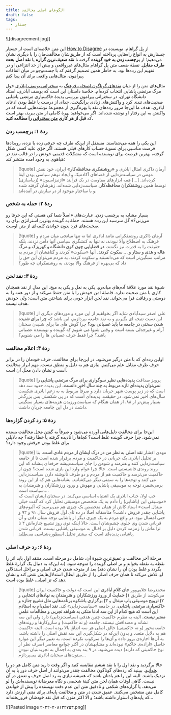 ```yaml
---
title: الگوهای اصلی مخالفت
draft: false
tags:
  - جستار
---
```

![[disagreement.jpg]]

این متن خلاصه‌ای است از جستار [How to Disagree](http://www.paulgraham.com/disagree.html) از پل گراهام. نویسنده در جستارش به انواع راه‌هایی پرداخته است که از طریق‌شان مخالفت‌مان را با دیگری نشان می‌دهیم؛ از **برچسب زدن به خود گوینده** گرفته تا **نقد ضعیف‌ترین گزاره** یا **نقد اصل بحث طرف مقابل**. نقطهٔ ضعف متن پل گراهام مثال‌های غیرواقعی و بیش از حد انتزاعی او در تفهیم این رده‌ها بود. به خاطر همین تصمیم گرفتم که با جست‌وجو در میان اتفاقات پیرامون، مثال‌هایی واقعی برای آن پیدا کنم.

مثال‌های متن را از میان [نقدهای گوناگون اصحاب فرهنگ](https://www.hamooniran.ir/item/5302) به [سخنرانی یوسف اباذری](http://www.ensafnews.com/15936/%DA%86%D8%A7%D9%84%D8%B4-%D8%B5%D8%B1%DB%8C%D8%AD-%D8%A7%D8%A8%D8%A7%D8%B0%D8%B1%DB%8C-%D8%A8%D8%A7-%D8%AD%D8%A7%D9%85%DB%8C%D8%A7%D9%86-%D9%BE%D8%A7%D8%B4%D8%A7%DB%8C%DB%8C-%D8%A7%D8%A8%D9%84%D9%87/) حول مرگ مرتضی پاشایی انتخاب کرده‌ام. خلاصهٔ داستان این است که یوسف اباذری، استاد دانشگاه تهران، در سخنرانی پیرامون بررسی پدیدهٔ خاکسپاری مرتضی پاشایی صحبت‌های تندی کرد و واکنش‌های زیادی برانگیخت. جدای از درست یا غلط بودن ادعای اباذری، هدف ما این‌جا مرور رده‌های نقد با بهره‌گیری از مجموعهٔ نوشته‌هایی است که در واکنش به این رفتار او نوشته شده‌اند. اگر می‌خواهید بهرهٔ کاملی از متن ببرید، بهتر است که **قبل از هر کاری [متن سخنرانی](http://www.ensafnews.com/15936/%DA%86%D8%A7%D9%84%D8%B4-%D8%B5%D8%B1%DB%8C%D8%AD-%D8%A7%D8%A8%D8%A7%D8%B0%D8%B1%DB%8C-%D8%A8%D8%A7-%D8%AD%D8%A7%D9%85%DB%8C%D8%A7%D9%86-%D9%BE%D8%A7%D8%B4%D8%A7%DB%8C%DB%8C-%D8%A7%D8%A8%D9%84%D9%87/) را مطالعه کنید.**

### ردهٔ ۱: برچسب زدن

این یکی را همه می‌شناسند. مستقل از این‌که طرف چه حرفی زده یا نزده، رویدادها فرصت مناسبی برای تسویهٔ حساب کارهای قبلی هستند. اگر جوّی علیه کسی شکل گرفته، بهترین فرصت برای نویسنده است که مشکلات قدیمی خودش را در قالب نقد در هیاهوی به وجود آمده منتشر کند:

> [!quote] آرمان ذاکری
> امثال اباذری و **«روشنفکری محافظه‌کار»** ایران، خود نقش مهمی در سیاست‌زدایی از فضاهای آکادمیک و ایجاد توهم سیاسی بودن ایفا کرده‌اند. [...] همه ابزارهای مقاومت در یک فرآیند «اژنیزاسیون» (زیباسازی) توسط همین **روشنفکران محافظه‌کار**، سیاست‌زدایی شده‌اند. زهرشان گرفته شده و با ساختار موجود از در سازش در آمده‌اند.  

### ردهٔ ۲: حمله به شخص

بسیار مشابه به برچسب زدن. عبارت‌های «اصلاً شما کی هستی که این حرفا رو می‌زنی؟» گل سرسبد این رده هستند. حملهٔ به گوینده بهترین استراتژی برای رد صحبت‌های فرد بدون خواندن کلمه‌ای از متن اوست.

> [!quote] آرمان ذاکری
> روشنفکرانی مانند اباذری اما نه تنها میانجی میان مردم و فرهنگ به اصطلاح والا نبودند، نه تنها به کنشگری سیاسی آنها دامن نزدند، بلکه حقیقت را به قدرت نیز نگفتند، **در قضایایی چون کوی دانشگاه و کهریزک و مرگ هاله و هدی و ستار و … سکوت کردند.** آنها «سکوت» کردند و گناهشان از مردم به مراتب سنگین‌تر است که می‌دانستند و سکوت کردند، به مردم می‌توان این حق را داد که بی‌بهره از فرهنگ والا بودند، به روشنفکران چه طور؟

### ردهٔ ۳: نقد لحن

شیوهٔ نقد مورد علاقهٔ آدم‌های میانه‌رو. یکی به نعل و یکی به میخ. این مدل از نقد همچنان کاری با متن صحبت ندارد. فاصلهٔ امن خودش را با متن حفظ می‌کند و از دور همه را به دوستی و رفاقت فرا می‌خواند. نقد لحن ابزار خوبی برای شناختن متن است؛ ولی خودش هدف نیست.

> [!quote] علی اصغر سیدآبادی
> شاید اگر بخواهیم از این مورد و موردهای دیگری از این دست نتیجه ای بگیریم و به نقد جامعه بپردازیم، این باشد که **چرا برای شنیده شدن سخنی در جامعه ما باید عصبانی بود؟** چرا گوش های ما برای شنیدن سخنان آرام و غیرجدلی بسته است و وقتی شنوا می شویم که گوینده و نویسنده عصبانی باشد؟ چرا فقط حرف عصبانی ها را می شنویم؟

### ردهٔ ۴: اعلام مخالفت

اولین رده‌ای که با متن درگیر می‌شود. در این‌جا برای مخالفت، حرف خودمان را در برابر حرف طرف مقابل علم می‌کنیم. نیازی هم به دلیل و منطق نیست. مهم ابراز مخالفت است و نشان دادن محل آن است.

> [!quote] پرویز صداقت
> **پدیده‌هایی نظیر سوگواری برای مرگ مرتضی پاشایی را نمی‌توان پدیده‌ای تازه مربوط به چند سال اخیر دانست.** این پدیده حدود سه دهه است که در زیر پوست شهر جریان دارد و صرفاً مربوط به به زعم اباذری شکست سال‌های اخیر نمی‌شود. در حقیقت، پدیده‌ای است که در پی شکستی بس بزرگ‌تر بسیار پیش‌تر از ۸۸، از همان هنگام که سیاست‌ورزیدن هزینه‌های بسیار سنگینی داشت در دل این جامعه جریان داشت.

### ردهٔ ۵: رد کردن گزاره‌ها

این‌جا برای مخالفت دلیل‌هایی آورده می‌شود و صرفاً به گفتن محل مخالفت بسنده نمی‌شود. چرا حرف گوینده غلط است؟ کجاها را نادیده گرفته یا خطا رفته؟ چه دلایلی برای غلط بودن حرفش وجود دارد؟


> [!quote] مهدی افشار
> **نقد اصلی به نظر من در درک ایشان از مردم عادی است.** بنا بر تحلیل اباذری یک جریانی در حاکمیت و مردم برقرار شده است تا از جامعه سیاست‌زدایی کنند و هنرمند و شومن را جای سیاست‌پیشه حرفه‌ای بنشاند که این روند روندی فاشیستی است. حالا چرا عوام وارد این بازی شده است؟ چون از حاکمیت می‌ترسد و حاکمیت هم از مردم و دو طرف نانوشته دارن سیاست‌زدایی می کنند و توجه‌ها را به سمتی دیگر می‌کشانند. نشانه‌هایی هم که از این روند برمی‌شمرد توجه به موسیقی پاشایی و مهوش و ورود ورزشکاران و هنرمندان به سیاست است….  
  > ‌
  > خب اولا، جناب اباذری یک اشتباه اساسی می‌کنند. در سخنان ایشان است که «موسیقی این (پاشایی) را دادم به یک متخصص موسیقی تحلیل کرد که گفت خیلی مبتذل است» استاد کاش از همان متخصص یک چیزی هم می‌پرسید که آلبوم‌های پاشایی چقدر فروش داشت؟ متاسفانه اصلا در ده تای اول فروش سال ۹۱ و ۹۲ و حتی امسال نبود. در واقع مردم به یک چیزی دیگر از پاشایی توجه نشان دادن و آن قربانی شدن وی جلوی چشم‌شان است. حالا اینکه توی روز تشییع جنازه‌اش ۴ تا ترانه‌اش را زمزمه کردن دلیل بر اقبال به موسیقی پاشایی نیست. قربانی شدن پاشایی پدیده‌ای است که بیشتر تحلیل اسطوره‌شناسی می‌طلبد.

### ردهٔ ۶: رد حرف اصلی

مرحلهٔ آخر مخالفت و عمیق‌ترین شیوهٔ آن، شامل دو مرحله است. منتقد اول باید اثر را نقطه به نقطه بخواند و تز اصلی گوینده را متوجه شود. (نه این‌که به دنبال یک گزارهٔ غلط بگردد و غلط بودن آن را نشان دهد) بعد از متوجه شدن حرف اصلی و مراحل استدلالی او، تلاش می‌کند تا همان حرف اصلی را از طریق ابطال استدلال‌هایش نقض کند و نشان دهد که تز اصلی، غلط بوده است.


> [!quote] محمدرضا جلایی‌پور
> **جان کلامِ اباذری** این است که دولت و حاکمیت ایران می‌کوشد از طریق **۱) حمایت از ورود ورزشکاران و هنرمندان به نهادهای انتخابی** و **۲) ترویج موسیقی پاپ مبتذل** و **۳) برگزاری باشکوه برنامه‌هایی مثل تشییع جنازه و خاکسپاری مرتضی پاشایی**، در جامعه «سیاست‌زدایی» کند. **نقد اصلی‌ام به استادم این است که هیچ کدام از این سه ادعا متکی به شواهد تجربی و مطالعات علمیِ معتبر نیست.** البته به نظرم حاکمیت چنین هدفی (سیاست‌زدایی) دارد ولی این سه نشانه و مصداقش نیستند. جامعه‌ (و نه حاکمیت) و سازوکارها و روندهای جامعه‌محور (و نه حاکمیتی) خالق اصلی هر سه اتفاق بالا بوده است. البته حاکمیت هم به دلایل متعدد و بدون این‌که در شکل‌گیری این سه نقش اصلی را داشته باشد، به آن‌ها اجازه‌ی بروز داده و آن‌ها را سرکوب نکرده است. به تعبیر دیگر این موارد حاصل «اراده‌ی حاکم» نبوده‌اند و مشابهشان در اکثر جوامعِ معاصر (صرف نظر از نوع حاکمیتی که دارند) دیده می‌شود. در ۹ بند بعدی به اجمال به تجربه‌بنیان نبودنِ ستون‌های سخنان اباذری می‌پردازم...

حالا برگردید و نقد اول را با نقد ششم مقایسه کنید و اگر وقت دارید متن کامل هر دو را [بخوانید](https://www.hamooniran.ir/item/5302). ببینید که رده‌های گوناگون مخالفت چقدر می‌توانند از اصل حرف دور یا به آن نزدیک باشند. البته این را هم یادتان باشد که همیشه نیازی به رد اصل حرف و تعمق در آن نیست. گاهی اوقات همان لحن متن کینهٔ شخصی و نگاه مغرضانهٔ نویسنده‌اش را لو می‌دهد. یا گزاره‌های شکمی و نادقیق متن این عدم دقت نویسنده را پیش از خواندن کامل متن مشخص می‌کنند. عمیق شدن در متن و مخالفت پایه‌ای برای متنی ارزش دارد که پایه‌های استوار داشته باشد؛ و الا اکثر متون که قبل نقد خودشان فروریخته‌اند...

![[Pasted image ۲۰۲۲۰۲۰۸۱۳۲۷۵۳.png]]